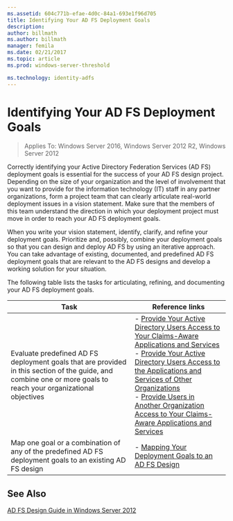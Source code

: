 ```yaml
---
ms.assetid: 604c771b-efae-4d0c-84a1-693e1f96d705
title: Identifying Your AD FS Deployment Goals
description:
author: billmath
ms.author: billmath
manager: femila
ms.date: 02/21/2017
ms.topic: article
ms.prod: windows-server-threshold

ms.technology: identity-adfs
---
```


# Identifying Your AD FS Deployment Goals

>Applies To: Windows Server 2016, Windows Server 2012 R2, Windows Server 2012

Correctly identifying your Active Directory Federation Services \(AD FS\) deployment goals is essential for the success of your AD FS design project. Depending on the size of your organization and the level of involvement that you want to provide for the information technology \(IT\) staff in any partner organizations, form a project team that can clearly articulate real\-world deployment issues in a vision statement. Make sure that the members of this team understand the direction in which your deployment project must move in order to reach your AD FS deployment goals.  
  
When you write your vision statement, identify, clarify, and refine your deployment goals. Prioritize and, possibly, combine your deployment goals so that you can design and deploy AD FS by using an iterative approach. You can take advantage of existing, documented, and predefined AD FS deployment goals that are relevant to the AD FS designs and develop a working solution for your situation.  
  
The following table lists the tasks for articulating, refining, and documenting your AD FS deployment goals.  
  
|Task|Reference links|  
|--------|-------------------|  
|Evaluate predefined AD FS deployment goals that are provided in this section of the guide, and combine one or more goals to reach your organizational objectives|-   [Provide Your Active Directory Users Access to Your Claims-Aware Applications and Services](Provide-Your-Active-Directory-Users-Access-to-Your-Claims-Aware-Applications-and-Services.md)<br />-   [Provide Your Active Directory Users Access to the Applications and Services of Other Organizations](Provide-Your-Active-Directory-Users-Access-to-the-Applications-and-Services-of-Other-Organizations.md)<br />-   [Provide Users in Another Organization Access to Your Claims-Aware Applications and Services](Provide-Users-in-Another-Organization-Access-to-Your-Claims-Aware-Applications-and-Services.md)|  
|Map one goal or a combination of any of the predefined AD FS deployment goals to an existing AD FS design|-   [Mapping Your Deployment Goals to an AD FS Design](Mapping-Your-Deployment-Goals-to-an-AD-FS-Design.md)|  
  
## See Also
[AD FS Design Guide in Windows Server 2012](AD-FS-Design-Guide-in-Windows-Server-2012.md)

